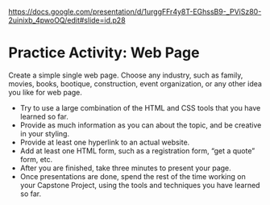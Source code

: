 https://docs.google.com/presentation/d/1urggFFr4y8T-EGhssB9-_PViSz80-2uinixb_4pwoOQ/edit#slide=id.p28

# Practice Activity: Web Page

Create a simple single web page. 
Choose any industry, such as family, movies, books, bootique, construction, event organization, or any other idea you like for web page.
* Try to use a large combination of the HTML and CSS tools that you have learned so far.
* Provide as much information as you can about the topic, and be creative in your styling.
* Provide at least one hyperlink to an actual website.
* Add at least one HTML form, such as a registration form, “get a quote” form, etc.
* After you are finished, take three minutes to present your page.
* Once presentations are done, spend the rest of the time working on your Capstone Project, using the tools and techniques you have learned so far.
